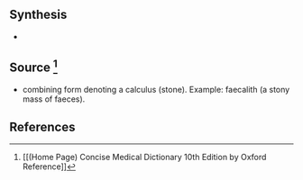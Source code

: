 ## Synthesis
- 
## Source [^1]
- combining form denoting a calculus (stone). Example: faecalith (a stony mass of faeces).
## References

[^1]: [[(Home Page) Concise Medical Dictionary 10th Edition by Oxford Reference]]